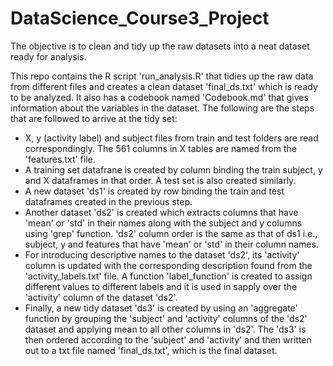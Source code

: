 # DataScience_Course3_Project
The objective is to clean and tidy up the raw datasets into a neat dataset ready for analysis.

This repo contains the R script 'run_analysis.R' that tidies up the raw data from different files and creates a clean dataset 'final_ds.txt' which is ready to be analyzed. It also has a codebook named 'Codebook.md' that gives information about the variables in the dataset. The following are the steps that are followed to arrive at the tidy set:

* X, y (activity label) and subject files from train and test folders are read correspondingly. The 561 columns in X tables are named from the 'features.txt' file.
* A training set datafrane is created by column binding the train subject, y and X dataframes in that order. A test set is also created similarly.
* A new dataset 'ds1' is created by row binding the train and test dataframes created in the previous step.
* Another dataset 'ds2' is created which extracts columns that have 'mean' or 'std' in their names along with the subject and y columns using 'grep' function. 'ds2' column order is the same as that of ds1 i.e., subject, y and features that have 'mean' or 'std' in their column names.
* For introducing descriptive names to the dataset 'ds2', its 'activity' column is updated with the corresponding description found from the 'activity_labels.txt' file. A function 'label_function' is created to assign different values to different labels and it is used in sapply over the 'activity' column of the dataset 'ds2'.
* Finally, a new tidy dataset 'ds3' is created by using an 'aggregate' function by grouping the 'subject' and 'activity' columns of the 'ds2' dataset and applying mean to all other columns in 'ds2'. The 'ds3' is then ordered according to the 'subject' and 'activity' and then written out to a txt file named 'final_ds.txt', which is the final dataset.
